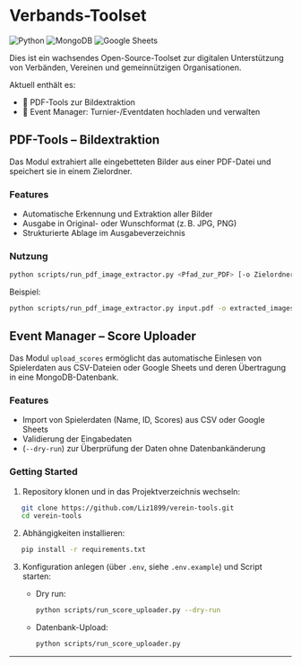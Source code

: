# Verbands-Toolset
![Python](https://img.shields.io/badge/Python-3.10+-blue?logo=python)
![MongoDB](https://img.shields.io/badge/MongoDB-Database-green?logo=mongodb)
![Google Sheets](https://img.shields.io/badge/Google%20Sheets-API-34A853?logo=googlesheets)

Dies ist ein wachsendes Open-Source-Toolset zur digitalen Unterstützung von Verbänden, Vereinen und gemeinnützigen Organisationen.

Aktuell enthält es:
- 📄 PDF-Tools zur Bildextraktion
- 🎯 Event Manager: Turnier-/Eventdaten hochladen und verwalten

## PDF-Tools – Bildextraktion

Das Modul extrahiert alle eingebetteten Bilder aus einer PDF-Datei und speichert sie in einem Zielordner.

### Features
- Automatische Erkennung und Extraktion aller Bilder
- Ausgabe in Original- oder Wunschformat (z. B. JPG, PNG)
- Strukturierte Ablage im Ausgabeverzeichnis

### Nutzung

```bash
python scripts/run_pdf_image_extractor.py <Pfad_zur_PDF> [-o Zielordner] [-e Bildformat]
```

Beispiel:
```bash
python scripts/run_pdf_image_extractor.py input.pdf -o extracted_images -e jpg
```

## Event Manager – Score Uploader

Das Modul `upload_scores` ermöglicht das automatische Einlesen von Spielerdaten aus CSV-Dateien oder Google Sheets und deren Übertragung in eine MongoDB-Datenbank.

### Features
- Import von Spielerdaten (Name, ID, Scores) aus CSV oder Google Sheets
- Validierung der Eingabedaten
- (`--dry-run`) zur Überprüfung der Daten ohne Datenbankänderung

### Getting Started

1. Repository klonen und in das Projektverzeichnis wechseln:

```bash
   git clone https://github.com/Liz1899/verein-tools.git
   cd verein-tools
```

2. Abhängigkeiten installieren:
   
```bash
   pip install -r requirements.txt
```

3. Konfiguration anlegen (über `.env`, siehe `.env.example`) und Script starten:

   - Dry run:
     ```bash
     python scripts/run_score_uploader.py --dry-run
     ```
   - Datenbank-Upload:
     ```bash
     python scripts/run_score_uploader.py
     ```

---